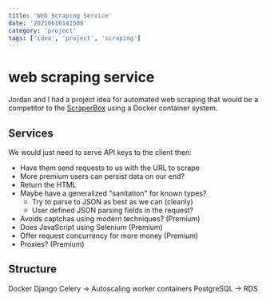 ```yaml
---
title: 'Web Scraping Service'
date: '20210616141508'
category: 'project'
tags: ['idea', 'project', 'scraping']
---
```


# web scraping service
Jordan and I had a project idea for automated web scraping that would be a competitor
to the [ScraperBox](https://scraperbox.com) using a Docker container system.

## Services
We would just need to serve API keys to the client then:
* Have them send requests to us with the URL to scrape
* More premium users can persist data on our end?
* Return the HTML
* Maybe have a generalized "sanitation" for known types?
    * Try to parse to JSON as best as we can (cleanly)
    * User defined JSON parsing fields in the request?
* Avoids captchas using modern techniques? (Premium)
* Does JavaScript using Selenium (Premium)
* Offer request concurrency for more money (Premium)
* Proxies? (Premium)

## Structure
Docker
Django
Celery -> Autoscaling worker containers
PostgreSQL -> RDS
